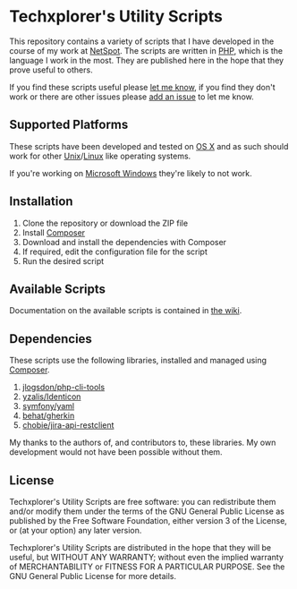 # Techxplorer's Utility Scripts #
This repository contains a variety of scripts that I have developed  in the course of my work at [NetSpot](http://netspot.com.au/). The scripts are written in [PHP](http://en.wikipedia.org/wiki/PHP), which is the language I work in the most. They are published here in the hope that they prove useful to others. 

If you find these scripts useful please [let me know](https://github.com/techxplorer/), if you find they don't work or there are other issues please [add an issue](https://github.com/techxplorer/techxplorer-utils/issues) to let me know.

## Supported Platforms ##
These scripts have been developed and tested on [OS X](http://en.wikipedia.org/wiki/OS_X) and as such should work for other [Unix](http://en.wikipedia.org/wiki/Unix)/[Linux](http://en.wikipedia.org/wiki/Linux) like operating systems. 

If you're working on [Microsoft Windows](http://en.wikipedia.org/wiki/Microsoft_Windows) they're likely to not work. 

## Installation ##
1. Clone the repository or download the ZIP file
2. Install [Composer](http://getcomposer.org/)
3. Download and install the dependencies with Composer
4. If required, edit the configuration file for the script
5. Run the desired script

## Available Scripts ##
Documentation on the available scripts is contained in [the wiki](https://github.com/techxplorer/techxplorer-utils/wiki).

## Dependencies ##
These scripts use the following libraries, installed and managed using [Composer](https://getcomposer.org/). 

1. [jlogsdon/php-cli-tools](https://github.com/jlogsdon/php-cli-tools)
2. [yzalis/Identicon](https://github.com/yzalis/Identicon)
3. [symfony/yaml](https://github.com/symfony/Yaml)
4. [behat/gherkin](https://github.com/Behat/Gherkin)
5. [chobie/jira-api-restclient](https://github.com/chobie/jira-api-restclient)

My thanks to the authors of, and contributors to, these libraries. My own development would not have been possible without them. 

## License ##

Techxplorer's Utility Scripts are free software: you can redistribute them and/or modify them under the terms of the GNU General Public License as published by the Free Software Foundation, either version 3 of the License, or (at your option) any later version.

Techxplorer's Utility Scripts are distributed in the hope that they will be useful, but WITHOUT ANY WARRANTY; without even the implied warranty of MERCHANTABILITY or FITNESS FOR A PARTICULAR PURPOSE. See the GNU General Public License for more details.